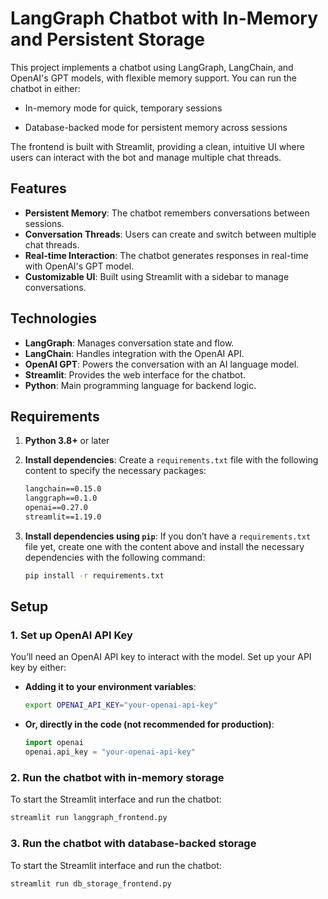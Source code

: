 # LangGraph Chatbot with In-Memory and Persistent Storage

This project implements a chatbot using LangGraph, LangChain, and OpenAI's GPT models, with flexible memory support. You can run the chatbot in either:

- In-memory mode for quick, temporary sessions

- Database-backed mode for persistent memory across sessions

The frontend is built with Streamlit, providing a clean, intuitive UI where users can interact with the bot and manage multiple chat threads.

## Features
- **Persistent Memory**: The chatbot remembers conversations between sessions.
- **Conversation Threads**: Users can create and switch between multiple chat threads.
- **Real-time Interaction**: The chatbot generates responses in real-time with OpenAI's GPT model.
- **Customizable UI**: Built using Streamlit with a sidebar to manage conversations.

## Technologies
- **LangGraph**: Manages conversation state and flow.
- **LangChain**: Handles integration with the OpenAI API.
- **OpenAI GPT**: Powers the conversation with an AI language model.
- **Streamlit**: Provides the web interface for the chatbot.
- **Python**: Main programming language for backend logic.

## Requirements

1. **Python 3.8+** or later
2. **Install dependencies**:
    Create a `requirements.txt` file with the following content to specify the necessary packages:

    ```txt
    langchain==0.15.0
    langgraph==0.1.0
    openai==0.27.0
    streamlit==1.19.0
    ```

3. **Install dependencies using `pip`**:
    If you don’t have a `requirements.txt` file yet, create one with the content above and install the necessary dependencies with the following command:

    ```bash
    pip install -r requirements.txt
    ```

## Setup

### 1. Set up OpenAI API Key
You’ll need an OpenAI API key to interact with the model. Set up your API key by either:

- **Adding it to your environment variables**:
    ```bash
    export OPENAI_API_KEY="your-openai-api-key"
    ```

- **Or, directly in the code (not recommended for production)**:
    ```python
    import openai
    openai.api_key = "your-openai-api-key"
    ```

### 2. Run the chatbot with in-memory storage

To start the Streamlit interface and run the chatbot:

```bash
streamlit run langgraph_frontend.py
```

### 3. Run the chatbot with database-backed storage

To start the Streamlit interface and run the chatbot:

```bash
streamlit run db_storage_frontend.py
```
